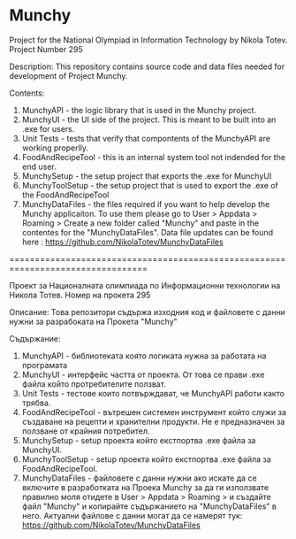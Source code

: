 # Munchy
Project for the National Olympiad in Information Technology by Nikola Totev. Project Number 295

Description: This repository contains source code and data files needed for development of Project Munchy.

Contents: 
1. MunchyAPI - the logic library that is used in the Munchy project.
2. MunchyUI - the UI side of the project. This is meant to be built into an .exe for users.
3. Unit Tests - tests that verify that compontents of the MunchyAPI are working properlly.
4. FoodAndRecipeTool - this is an internal system tool not indended for the end user.
5. MunchySetup - the setup project that exports the .exe for MunchyUI
6. MunchyToolSetup - the setup project that is used to export the .exe of the FoodAndRecipeTool
7. MunchyDataFiles - the files required if you want to help develop the Munchy applicaiton. To use them please go to User > Appdata > Roaming > Create a new folder called "Munchy" and paste in the contentes for the "MunchyDataFiles". Data file updates can be found here : https://github.com/NikolaTotev/MunchyDataFiles

=================================================================================

Проект за Националната олимпиада по Информационни технологии на Никола Тотев. Номер на прокета 295

Описание: Това репозитори съдържа изходния код и файловете с данни нужни за разрабоката на Прокета "Munchy"

Съдържание: 
1. MunchyAPI - библиотеката която логиката нужна за работата на програмата
2. MunchyUI - интерфейс частта от проекта. От  това се прави .exe файла който протребителите ползват.
3. Unit Tests - тестове които потвърждават, че MunchyAPI работи както трябва.
4. FoodAndRecipeTool - вътрешен системен инструмент който служи за създаване на рецепти и хранителни продукти. Не е предназначен за ползване от крайния потребител.
5. MunchySetup - setup проекта който екстпортва .ехе файла за MunchyUI.
6. MunchyToolSetup - setup проекта който екстпортва .ехе файла за FoodAndRecipeTool.
7. MunchyDataFiles - файловете с данни нужни ако искате да се включите в разработката на Проека Munchy за да ги използвате правилно моля отидете в User > Appdata > Roaming > и създайте файл "Munchy" и копирайте съдържанието на  "MunchyDataFiles" в него. Актуални файлове с данни могат да се намерят тук:  https://github.com/NikolaTotev/MunchyDataFiles
